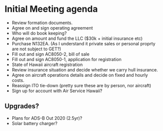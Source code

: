 # Initial Meeting agenda

* Review formation documents.
* Agree on and sign operating agreement
* Who will do book keeping?
* Agree on amount and fund the LLC ($30k + initial insurance etc)
* Purchase N132EA. (As I understand it private sales or personal proprty are not subject to GET?)
* Fill out and sign AC8050-2, bill of sale
* Fill out and sign AC8050-1, application for registration
* State of Hawaii aircraft registration
* Review insurance situation and decide whether we carry hull insurance.
* Agree on aircraft operations details and decide on fixed and hourly costs.
* Reassign ITO tie-down (pretty sure these are by person, nor aircraft)
* Sign up for account with Air Service Hawaii?

## Upgrades?

* Plans for ADS-B Out 2020 (2.5yr)?
* Solar battery charger?

